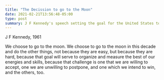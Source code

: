 ```yaml
---
title: "The Decission to go to the Moon"
date: 2021-02-21T13:56:48-05:00
type: post
summary: J F Kennedy's speech setting the goal for the United States to go to the moon. 1961
---
```

J F Kennedy, 1961

We choose to go to the moon. We choose to go to the moon in this decade and do the other things, not because they are easy, but because they are hard, because that goal will serve to organize and measure the best of our energies and skills, because that challenge is one that we are willing to accept, one we are unwilling to postpone, and one which we intend to win, and the others, too.

